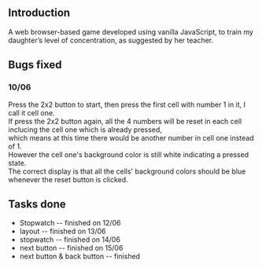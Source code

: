 ## Introduction
A web browser-based game developed using vanilla JavaScript, to train my daughter’s level of concentration, as suggested by her teacher. 

## Bugs fixed

### 10/06
Press the 2x2 button to start, then press the first cell with number 1 in it, I call it cell one.  
If press the 2x2 button again, all the 4 numbers will be reset in each cell inclucing the cell one which is already pressed,  
which means at this time there would be another number in cell one instead of 1.  
However the cell one's background color is still white indicating a pressed state.  
The correct display is that all the cells' background colors should be blue whenever the reset button is clicked.

## Tasks done
  - Stopwatch -- finished on 12/06
  - layout -- finished on 13/06
  - stopwatch -- finished on 14/06
  - next button -- finished on 15/06
  - next button & back button -- finished
